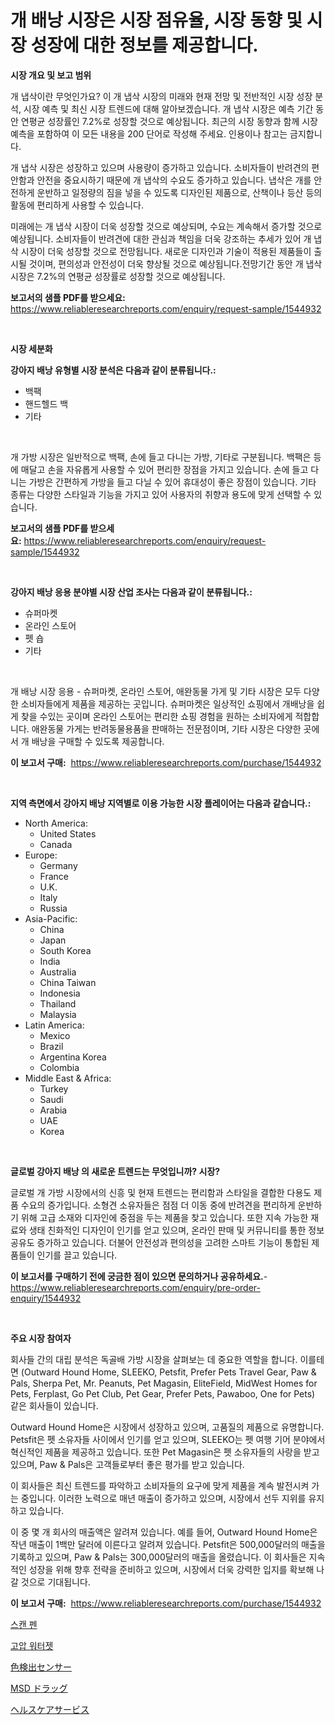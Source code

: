 <p><h1>개 배낭 시장은 시장 점유율, 시장 동향 및 시장 성장에 대한 정보를 제공합니다.</h1></p><p><strong>시장 개요 및 보고 범위</strong></p>
<p><p>개 냅삭이란 무엇인가요? 이 개 냅삭 시장의 미래와 현재 전망 및 전반적인 시장 성장 분석, 시장 예측 및 최신 시장 트렌드에 대해 알아보겠습니다. 개 냅삭 시장은 예측 기간 동안 연평균 성장률인 7.2%로 성장할 것으로 예상됩니다. 최근의 시장 동향과 함께 시장 예측을 포함하여 이 모든 내용을 200 단어로 작성해 주세요. 인용이나 참고는 금지합니다. </p><p>개 냅삭 시장은 성장하고 있으며 사용량이 증가하고 있습니다. 소비자들이 반려견의 편안함과 안전을 중요시하기 때문에 개 냅삭의 수요도 증가하고 있습니다. 냅삭은 개를 안전하게 운반하고 일정량의 짐을 넣을 수 있도록 디자인된 제품으로, 산책이나 등산 등의 활동에 편리하게 사용할 수 있습니다.</p><p>미래에는 개 냅삭 시장이 더욱 성장할 것으로 예상되며, 수요는 계속해서 증가할 것으로 예상됩니다. 소비자들이 반려견에 대한 관심과 책임을 더욱 강조하는 추세가 있어 개 냅삭 시장이 더욱 성장할 것으로 전망됩니다. 새로운 디자인과 기술이 적용된 제품들이 출시될 것이며, 편의성과 안전성이 더욱 향상될 것으로 예상됩니다.전망기간 동안 개 냅삭 시장은 7.2%의 연평균 성장률로 성장할 것으로 예상됩니다.</p></p>
<p><strong>보고서의 샘플 PDF를 받으세요:</strong> <a href="https://www.reliableresearchreports.com/enquiry/request-sample/1544932">https://www.reliableresearchreports.com/enquiry/request-sample/1544932</a></p>
<p>&nbsp;</p>
<p><strong>시장 세분화</strong></p>
<p><strong>강아지 배낭 유형별 시장 분석은 다음과 같이 분류됩니다.:</strong></p>
<p><ul><li>백팩</li><li>핸드헬드 백</li><li>기타</li></ul></p>
<p>&nbsp;</p>
<p><p>개 가방 시장은 일반적으로 백팩, 손에 들고 다니는 가방, 기타로 구분됩니다. 백팩은 등에 매달고 손을 자유롭게 사용할 수 있어 편리한 장점을 가지고 있습니다. 손에 들고 다니는 가방은 간편하게 가방을 들고 다닐 수 있어 휴대성이 좋은 장점이 있습니다. 기타 종류는 다양한 스타일과 기능을 가지고 있어 사용자의 취향과 용도에 맞게 선택할 수 있습니다.</p></p>
<p><strong>보고서의 샘플 PDF를 받으세요:</strong>&nbsp;<a href="https://www.reliableresearchreports.com/enquiry/request-sample/1544932">https://www.reliableresearchreports.com/enquiry/request-sample/1544932</a></p>
<p>&nbsp;</p>
<p><strong> 강아지 배낭 응용 분야별 시장 산업 조사는 다음과 같이 분류됩니다.:</strong></p>
<p><ul><li>슈퍼마켓</li><li>온라인 스토어</li><li>펫 숍</li><li>기타</li></ul></p>
<p>&nbsp;</p>
<p><p>개 배낭 시장 응용 - 슈퍼마켓, 온라인 스토어, 애완동물 가게 및 기타 시장은 모두 다양한 소비자들에게 제품을 제공하는 곳입니다. 슈퍼마켓은 일상적인 쇼핑에서 개배낭을 쉽게 찾을 수있는 곳이며 온라인 스토어는 편리한 쇼핑 경험을 원하는 소비자에게 적합합니다. 애완동물 가게는 반려동물용품을 판매하는 전문점이며, 기타 시장은 다양한 곳에서 개 배낭을 구매할 수 있도록 제공합니다.</p></p>
<p><strong>이 보고서 구매:</strong>&nbsp; <a href="https://www.reliableresearchreports.com/purchase/1544932">https://www.reliableresearchreports.com/purchase/1544932</a></p>
<p>&nbsp;</p>
<p><strong>지역 측면에서 강아지 배낭 지역별로 이용 가능한 시장 플레이어는 다음과 같습니다.:</strong></p>
<p><ul>
    <li>
        North America:
        <ul>
            <li>United States</li>
            <li>Canada</li>
        </ul>
    </li>
    <li>
        Europe:
        <ul>
            <li>Germany</li>
            <li>France</li>
            <li>U.K.</li>
            <li>Italy</li>
            <li>Russia</li>
        </ul>
    </li>
    <li>
        Asia-Pacific:
        <ul>
            <li>China</li>
            <li>Japan</li>
            <li>South Korea</li>
            <li>India</li>
            <li>Australia</li>
            <li>China Taiwan</li>
            <li>Indonesia</li>
            <li>Thailand</li>
            <li>Malaysia</li>
        </ul>
    </li>
    <li>
        Latin America:
        <ul>
            <li>Mexico</li>
            <li>Brazil</li>
            <li>Argentina Korea</li>
            <li>Colombia</li>
        </ul>
    </li>
    <li>
        Middle East & Africa:
        <ul>
            <li>Turkey</li>
            <li>Saudi</li>
            <li>Arabia</li>
            <li>UAE</li>
            <li>Korea</li>
        </ul>
    </li>
    </ul></p>
<p>&nbsp;</p>
<p><strong>글로벌 강아지 배낭 의 새로운 트렌드는 무엇입니까? 시장?</strong></p>
<p><p>글로벌 개 가방 시장에서의 신흥 및 현재 트렌드는 편리함과 스타일을 결합한 다용도 제품 수요의 증가입니다. 소형견 소유자들은 점점 더 이동 중에 반려견을 편리하게 운반하기 위해 고급 소재와 디자인에 중점을 두는 제품을 찾고 있습니다. 또한 지속 가능한 재료와 생태 친화적인 디자인이 인기를 얻고 있으며, 온라인 판매 및 커뮤니티를 통한 정보 공유도 증가하고 있습니다. 더불어 안전성과 편의성을 고려한 스마트 기능이 통합된 제품들이 인기를 끌고 있습니다.</p></p>
<p><strong>이 보고서를 구매하기 전에 궁금한 점이 있으면 문의하거나 공유하세요.</strong>- <a href="https://www.reliableresearchreports.com/enquiry/pre-order-enquiry/1544932">https://www.reliableresearchreports.com/enquiry/pre-order-enquiry/1544932</a></p>
<p>&nbsp;</p>
<p><strong>주요 시장 참여자</strong></p>
<p><p>회사들 간의 대립 분석은 독골배 가방 시장을 살펴보는 데 중요한 역할을 합니다. 이를테면 (Outward Hound Home, SLEEKO, Petsfit, Prefer Pets Travel Gear, Paw & Pals, Sherpa Pet, Mr. Peanuts, Pet Magasin, EliteField, MidWest Homes for Pets, Ferplast, Go Pet Club, Pet Gear, Prefer Pets, Pawaboo, One for Pets) 같은 회사들이 있습니다.</p><p>Outward Hound Home은 시장에서 성장하고 있으며, 고품질의 제품으로 유명합니다. Petsfit은 펫 소유자들 사이에서 인기를 얻고 있으며, SLEEKO는 펫 여행 기어 분야에서 혁신적인 제품을 제공하고 있습니다. 또한 Pet Magasin은 펫 소유자들의 사랑을 받고 있으며, Paw & Pals은 고객들로부터 좋은 평가를 받고 있습니다.</p><p>이 회사들은 최신 트렌드를 파악하고 소비자들의 요구에 맞게 제품을 계속 발전시켜 가는 중입니다. 이러한 노력으로 매년 매출이 증가하고 있으며, 시장에서 선두 지위를 유지하고 있습니다.</p><p>이 중 몇 개 회사의 매출액은 알려져 있습니다. 예를 들어, Outward Hound Home은 작년 매출이 1백만 달러에 이른다고 알려져 있습니다. Petsfit은 500,000달러의 매출을 기록하고 있으며, Paw & Pals는 300,000달러의 매출을 올렸습니다. 이 회사들은 지속적인 성장을 위해 향후 전략을 준비하고 있으며, 시장에서 더욱 강력한 입지를 확보해 나갈 것으로 기대됩니다.</p></p>
<p><strong>이 보고서 구매:</strong>&nbsp;&nbsp;<a href="https://www.reliableresearchreports.com/purchase/1544932">https://www.reliableresearchreports.com/purchase/1544932</a></p>
<p><p><a href="https://medium.com/@antosuigrtley99783676/%EC%8A%A4%EC%BA%94-%ED%8E%9C-%EC%8B%9C%EC%9E%A5-%EA%B7%9C%EB%AA%A8-cagr-2024-2030-%ED%8A%B8%EB%A0%8C%EB%93%9C-d6160a27f64e">스캔 펜</a></p><p><a href="https://medium.com/@ukaszduda1/%EA%B3%A0%EC%95%95-%EC%9B%8C%ED%84%B0%EC%A0%AF-%EC%8B%9C%EC%9E%A5-%EC%9D%B8%EC%82%AC%EC%9D%B4%ED%8A%B8-%EC%8B%9C%EC%9E%A5-%EB%8F%99%ED%96%A5-%EC%84%B1%EC%9E%A5-2024%EB%85%84%EB%B6%80%ED%84%B0-2031%EB%85%84%EA%B9%8C%EC%A7%80-%EC%98%88%EC%B8%A1-f727deb68253">고압 워터젯</a></p><p><a href="https://github.com/laurenreichert/Market-Research-Report-List-1/blob/main/159200314716.md">色検出センサー</a></p><p><a href="https://medium.com/@tigerprawn1996/msd%E8%96%AC%E5%B8%82%E5%A0%B4%E5%88%86%E6%9E%90-%E3%81%9D%E3%81%AEcagr-%E5%B8%82%E5%A0%B4%E3%82%BB%E3%82%B0%E3%83%A1%E3%83%B3%E3%83%86%E3%83%BC%E3%82%B7%E3%83%A7%E3%83%B3-%E3%81%8A%E3%82%88%E3%81%B3%E4%B8%96%E7%95%8C%E7%9A%84%E3%81%AA%E6%A5%AD%E7%95%8C%E6%A6%82%E8%A6%81-095505c14e00">MSD ドラッグ</a></p><p><a href="https://medium.com/@amarart56456/%E5%8C%BB%E7%99%82%E3%82%B5%E3%83%BC%E3%83%93%E3%82%B9%E5%B8%82%E5%A0%B4-2031%E5%B9%B4%E3%81%BE%E3%81%A7%E3%81%AE%E3%83%88%E3%83%AC%E3%83%B3%E3%83%89-%E4%BA%88%E6%B8%AC-%E7%AB%B6%E4%BA%89%E5%88%86%E6%9E%90-78b881dfabdd">ヘルスケアサービス</a></p></p>
